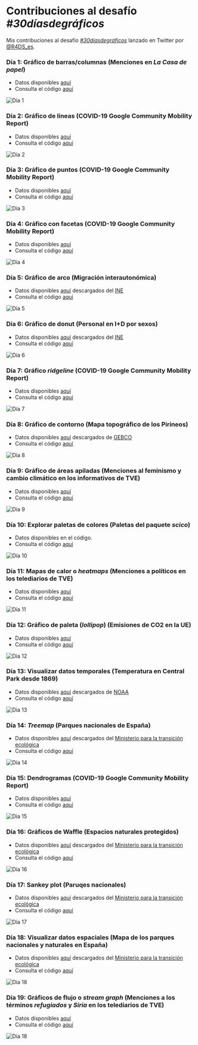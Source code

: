 # Contribuciones al desafío *#30díasdegráficos*

Mis contribuciones al desafío [*#30díasdegráficos*](https://github.com/cienciadedatos/datos-de-miercoles/blob/master/30-dias-de-graficos-2020.md) lanzado en Twitter por [@R4DS_es](https://twitter.com/R4DS_es).

### Día 1: Gráfico de barras/columnas (Menciones en *La Casa de papel*)

- Datos disponibles [aquí](https://github.com/cienciadedatos/datos-de-miercoles/tree/master/datos/2019/2019-07-31)
- Consulta el código [aquí](code/dia_01.R)

![Día 1](images/dia_01.png)

### Día 2: Gráfico de lineas (COVID-19 Google Community Mobility Report)

- Datos disponibles [aquí](https://www.google.com/covid19/mobility/)
- Consulta el código [aquí](code/dia_02.R)

![Día 2](images/dia_02.png)

### Día 3: Gráfico de puntos (COVID-19 Google Community Mobility Report)

- Datos disponibles [aquí](https://www.google.com/covid19/mobility/)
- Consulta el código [aquí](code/dia_03.R)

![Día 3](images/dia_03.png)

### Día 4: Gráfico con facetas (COVID-19 Google Community Mobility Report)

- Datos disponibles [aquí](https://www.google.com/covid19/mobility/)
- Consulta el código [aquí](code/dia_04.R)

![Día 4](images/dia_04.png)

### Día 5: Gráfico de arco (Migración interautonómica)

- Datos disponibles [aquí](datos/flujo_migracion_2018.json) descargados del [INE](https://www.ine.es/jaxiT3/Tabla.htm?t=24378)
- Consulta el código [aquí](code/dia_05.R)

![Día 5](images/dia_05.png)

### Día 6: Gráfico de donut (Personal en I+D por sexos)

- Datos disponibles [aquí](datos/personal_id_2018.json) descargados del [INE](https://www.ine.es/jaxi/Tabla.htm?path=/t14/p057/a2018/&file=07001.px&L=0)
- Consulta el código [aquí](code/dia_06.R)

![Día 6](images/dia_06.png)

### Día 7: Gráfico *ridgeline* (COVID-19 Google Community Mobility Report)

- Datos disponibles [aquí](https://www.google.com/covid19/mobility/)
- Consulta el código [aquí](code/dia_07.R)

![Día 7](images/dia_07.png)

### Día 8: Gráfico de contorno (Mapa topográfico de los Pirineos)

- Datos disponibles [aquí](datos/gebco_2020_n43.68_s41.666_w-2.0_e3.2.nc) descargados de [GEBCO](https://download.gebco.net)
- Consulta el código [aquí](code/dia_08.R)

![Día 8](images/dia_08.png)

### Día 9: Gráfico de áreas apiladas (Menciones al feminismo y cambio climático en los informativos de TVE)

- Datos disponibles [aquí](https://verba.civio.es)
- Consulta el código [aquí](code/dia_09.R)

![Día 9](images/dia_09.png)

### Día 10: Explorar paletas de colores (Paletas del paquete *scico*)

- Datos disponibles en el código.
- Consulta el código [aquí](code/dia_10.R)

![Día 10](images/dia_10.png)

### Día 11: Mapas de calor o *heatmaps* (Menciones a políticos en los telediarios de TVE)

- Datos disponibles [aquí](https://verba.civio.es)
- Consulta el código [aquí](code/dia_11.R)

![Día 11](images/dia_11.png)

### Día 12: Gráfico de paleta (*lollipop*)  (Emisiones de CO2 en la UE)

- Datos disponibles [aquí](https://github.com/cienciadedatos/datos-de-miercoles/tree/master/datos/2019/2019-08-21)
- Consulta el código [aquí](code/dia_12.R)

![Día 12](images/dia_12.png)

### Día 13: Visualizar datos temporales  (Temperatura en Central Park desde 1869)

- Datos disponibles [aquí](datos/noaa__ny_temp.csv) descargados de [NOAA](https://www.ncdc.noaa.gov/cdo-web/)
- Consulta el código [aquí](code/dia_13.R)

![Día 13](images/dia_13.gif)

### Día 14: *Treemap*  (Parques nacionales de España)

- Datos disponibles [aquí](datos/enp) descargados del [Ministerio para la transición ecológica](https://www.miteco.gob.es/es/cartografia-y-sig/ide/descargas/biodiversidad/enp.aspx)
- Consulta el código [aquí](code/dia_14.R)

![Día 14](images/dia_14.png)

### Día 15: Dendrogramas  (COVID-19 Google Community Mobility Report)

- Datos disponibles [aquí](https://www.google.com/covid19/mobility/)
- Consulta el código [aquí](code/dia_15.R)

![Día 15](images/dia_15.png)

### Día 16: Gráficos de Waffle  (Espacios naturales protegidos)

- Datos disponibles [aquí](datos/enp) descargados del [Ministerio para la transición ecológica](https://www.miteco.gob.es/es/cartografia-y-sig/ide/descargas/biodiversidad/enp.aspx)  
- Consulta el código [aquí](code/dia_16.R)

![Día 16](images/dia_16.png)

### Día 17: Sankey plot  (Paruqes nacionales)

- Datos disponibles [aquí](datos/enp) descargados del [Ministerio para la transición ecológica](https://www.miteco.gob.es/es/cartografia-y-sig/ide/descargas/biodiversidad/enp.aspx)  
- Consulta el código [aquí](code/dia_17.R)

![Día 17](images/dia_17.png)

### Día 18: Visualizar datos espaciales  (Mapa de los parques nacionales y naturales en España)

- Datos disponibles [aquí](datos/enp) descargados del [Ministerio para la transición ecológica](https://www.miteco.gob.es/es/cartografia-y-sig/ide/descargas/biodiversidad/enp.aspx)  
- Consulta el código [aquí](code/dia_18.R)

![Día 18](images/dia_18.png)

### Día 19: Gráficos de flujo o *stream graph*  (Menciones a los términos *refugiados* y *Siria* en los telediarios de TVE)

- Datos disponibles [aquí](https://verba.civio.es)
- Consulta el código [aquí](code/dia_19.R)


![Día 18](images/dia_19.png)